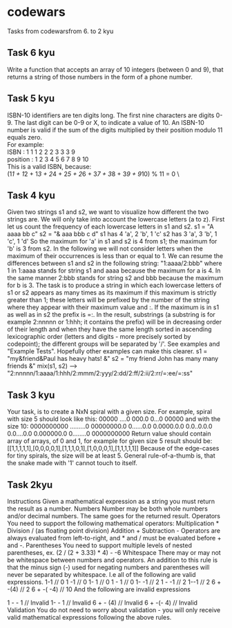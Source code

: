 # codewars

Tasks from codewarsfrom 6. to 2 kyu

## Task 6 kyu 

Write a function that accepts an array of 10 integers (between 0 and 9), that returns a string of those numbers in the
form of a phone number.

## Task 5 kyu

ISBN-10 identifiers are ten digits long. The first nine characters are digits 0-9. The last digit can be 0-9 or X, to indicate a value of 10.
An ISBN-10 number is valid if the sum of the digits multiplied by their position modulo 11 equals zero.\
For example:\
ISBN     : 1 1 1 2 2 2 3 3 3  9 \
position : 1 2 3 4 5 6 7 8 9 10 \
This is a valid ISBN, because: \
(1*1 + 1*2 + 1*3 + 2*4 + 2*5 + 2*6 + 3*7 + 3*8 + 3*9 + 9*10) % 11 = 0 \

## Task 4 kyu 

Given two strings s1 and s2, we want to visualize how different the two strings are. We will only take into account the
lowercase letters (a to z). First let us count the frequency of each lowercase letters in s1 and s2.
s1 = "A aaaa bb c"
s2 = "& aaa bbb c d"
s1 has 4 'a', 2 'b', 1 'c'
s2 has 3 'a', 3 'b', 1 'c', 1 'd'
So the maximum for 'a' in s1 and s2 is 4 from s1; the maximum for 'b' is 3 from s2. In the following we will not
consider letters when the maximum of their occurrences is less than or equal to 1.
We can resume the differences between s1 and s2 in the following string: "1:aaaa/2:bbb" where 1 in 1:aaaa stands for
string s1 and aaaa because the maximum for a is 4. In the same manner 2:bbb stands for string s2 and bbb because the
maximum for b is 3.
The task is to produce a string in which each lowercase letters of s1 or s2 appears as many times as its maximum if this
 maximum is strictly greater than 1; these letters will be prefixed by the number of the string where they appear with
 their maximum value and :. If the maximum is in s1 as well as in s2 the prefix is =:.
In the result, substrings (a substring is for example 2:nnnnn or 1:hhh; it contains the prefix) will be in decreasing
order of their length and when they have the same length sorted in ascending lexicographic order (letters and digits -
more precisely sorted by codepoint); the different groups will be separated by '/'. See examples and "Example Tests".
Hopefully other examples can make this clearer.
s1 = "my&friend&Paul has heavy hats! &"
s2 = "my friend John has many many friends &"
mix(s1, s2) --> "2:nnnnn/1:aaaa/1:hhh/2:mmm/2:yyy/2:dd/2:ff/2:ii/2:rr/=:ee/=:ss"

## Task 3 kyu

Your task, is to create a NxN spiral with a given size.
For example, spiral with size 5 should look like this:
00000
....0
000.0
0...0
00000
and with the size 10:
0000000000
.........0
00000000.0
0......0.0
0.0000.0.0
0.0..0.0.0
0.0....0.0
0.000000.0
0........0
0000000000
Return value should contain array of arrays, of 0 and 1, for example for given size 5 result should be:
[[1,1,1,1,1],[0,0,0,0,1],[1,1,1,0,1],[1,0,0,0,1],[1,1,1,1,1]]
Because of the edge-cases for tiny spirals, the size will be at least 5.
General rule-of-a-thumb is, that the snake made with '1' cannot touch to itself.


## Task 2kyu

Instructions
Given a mathematical expression as a string you must return the result as a number.
Numbers
Number may be both whole numbers and/or decimal numbers. The same goes for the returned result.
Operators
You need to support the following mathematical operators:
Multiplication *
Division / (as floating point division)
Addition +
Subtraction -
Operators are always evaluated from left-to-right, and * and / must be evaluated before + and -.
Parentheses
You need to support multiple levels of nested parentheses, ex. (2 / (2 + 3.33) * 4) - -6
Whitespace
There may or may not be whitespace between numbers and operators.
An addition to this rule is that the minus sign (-) used for negating numbers and parentheses will never be separated by whitespace. I.e all of the following are valid expressions.
1-1    // 0
1 -1   // 0
1- 1   // 0
1 - 1  // 0
1- -1  // 2
1 - -1 // 2
1--1   // 2
6 + -(4)   // 2
6 + -( -4) // 10
And the following are invalid expressions

1 - - 1    // Invalid
1- - 1     // Invalid
6 + - (4)  // Invalid
6 + -(- 4) // Invalid
Validation
You do not need to worry about validation - you will only receive valid mathematical expressions following the above rules.


